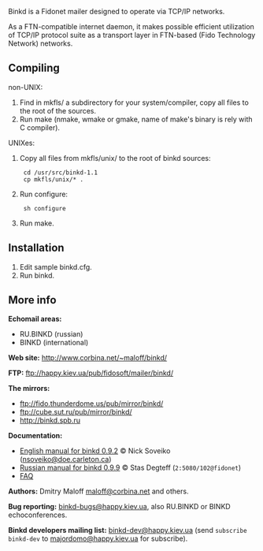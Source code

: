 Binkd is a Fidonet mailer designed to operate via TCP/IP networks.

As a FTN-compatible internet daemon, it makes possible efficient
utilization of TCP/IP protocol suite as a transport layer in
FTN-based (Fido Technology Network) networks.

## Compiling

non-UNIX:

1. Find in mkfls/ a subdirectory for your system/compiler, copy all files 
   to the root of the sources.
2. Run make (nmake, wmake or gmake, name of make's binary is rely with C
   compiler).

UNIXes:

1. Copy all files from mkfls/unix/ to the root of binkd sources:

		cd /usr/src/binkd-1.1
		cp mkfls/unix/* .
2. Run configure:

		sh configure
3. Run make.

## Installation

1. Edit sample binkd.cfg.
2. Run binkd.

## More info

**Echomail areas:**
* RU.BINKD (russian)
* BINKD (international)

**Web site:** http://www.corbina.net/~maloff/binkd/

**FTP:** ftp://happy.kiev.ua/pub/fidosoft/mailer/binkd/

**The mirrors:**
   * ftp://fido.thunderdome.us/pub/mirror/binkd/
   * ftp://cube.sut.ru/pub/mirror/binkd/
   * http://binkd.spb.ru

**Documentation:**

* [English manual for binkd 0.9.2](http://web.archive.org/web/20131010041927/http://www.doe.carleton.ca/~nsoveiko/fido/binkd/man/) © Nick Soveiko (<nsoveiko@doe.carleton.ca>)
* [Russian manual for binkd 0.9.9](http://binkd.grumbler.org/binkd-ug-ru.htm.win.ru) © Stas Degteff (`2:5080/102@fidonet`)
* [FAQ](http://binkd.grumbler.org/binkdfaq.shtml)

**Authors:** Dmitry Maloff <maloff@corbina.net> and others.

**Bug reporting:** <binkd-bugs@happy.kiev.ua>, also RU.BINKD or BINKD echoconferences.

**Binkd developers mailing list:** <binkd-dev@happy.kiev.ua> (send `subscribe binkd-dev` to <majordomo@happy.kiev.ua> for subscribe).
